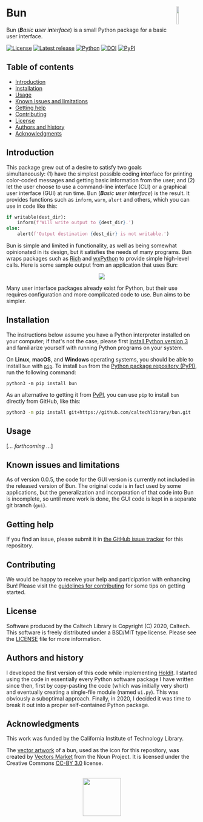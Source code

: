 Bun<img width="11%" align="right" src="https://github.com/caltechlibrary/bun/raw/main/.graphics/bun-icon.png">
===========================================================================

Bun (_**B**asic **u**ser i**n**terface_) is a small Python package for a basic user interface.

[![License](https://img.shields.io/badge/License-BSD%203--Clause-blue.svg?style=flat-square)](https://choosealicense.com/licenses/bsd-3-clause)
[![Latest release](https://img.shields.io/github/v/release/caltechlibrary/bun.svg?style=flat-square&color=b44e88)](https://github.com/caltechlibrary/bun/releases)
[![Python](https://img.shields.io/badge/Python-3.6+-brightgreen.svg?style=flat-square)](http://shields.io)
[![DOI](https://img.shields.io/badge/dynamic/json.svg?label=DOI&style=flat-square&color=lightgray&query=$.metadata.doi&uri=https://data.caltech.edu/api/record/1839)](https://data.caltech.edu/records/1839)
[![PyPI](https://img.shields.io/pypi/v/bun.svg?style=flat-square&color=orange)](https://pypi.org/project/bun/)

Table of contents
-----------------

* [Introduction](#introduction)
* [Installation](#installation)
* [Usage](#usage)
* [Known issues and limitations](#known-issues-and-limitations)
* [Getting help](#getting-help)
* [Contributing](#contributing)
* [License](#license)
* [Authors and history](#authors-and-history)
* [Acknowledgments](#authors-and-acknowledgments)


Introduction
------------

This package grew out of a desire to satisfy two goals simultaneously: (1) have the simplest possible coding interface for printing color-coded messages and getting basic information from the user; and (2) let the user choose to use a command-line interface (CLI) or a graphical user interface (GUI) at run time.  Bun (_**B**asic **u**ser i**n**terface_) is the result.  It provides functions such as `inform`, `warn`, `alert` and others, which you can use in code like this:

```python
if writable(dest_dir):
    inform(f'Will write output to {dest_dir}.')
else:
    alert(f'Output destination {dest_dir} is not writable.')
```

Bun is simple and limited in functionality, as well as being somewhat opinionated in its design, but it satisfies the needs of many programs.  Bun wraps packages such as [Rich](https://rich.readthedocs.io/en/latest/) and [wxPython](https://wxpython.org) to provide simple high-level calls.  Here is some sample output from an application that uses Bun:

<p align="center">
<img src="https://github.com/caltechlibrary/bun/raw/main/.graphics/cli-output-example.png">
</p>

Many user interface packages already exist for Python, but their use requires configuration and more complicated code to use.  Bun aims to be simpler. 


Installation
------------

The instructions below assume you have a Python interpreter installed on your computer; if that's not the case, please first [install Python version 3](INSTALL-Python3.md) and familiarize yourself with running Python programs on your system.

On **Linux**, **macOS**, and **Windows** operating systems, you should be able to install `bun` with [`pip`](https://pip.pypa.io/en/stable/installing/).  To install `bun` from the [Python package repository (PyPI)](https://pypi.org), run the following command:
```
python3 -m pip install bun
```

As an alternative to getting it from [PyPI](https://pypi.org), you can use `pip` to install `bun` directly from GitHub, like this:
```sh
python3 -m pip install git+https://github.com/caltechlibrary/bun.git
```
 

Usage
-----

[_... forthcoming ..._]


Known issues and limitations
----------------------------

As of version 0.0.5, the code for the GUI version is currently not included in the released version of Bun.  The original code is in fact used by some applications, but the generalization and incorporation of that code into Bun is incomplete, so until more work is done, the GUI code is kept in a separate git branch (`gui`).


Getting help
------------

If you find an issue, please submit it in [the GitHub issue tracker](https://github.com/caltechlibrary/bun/issues) for this repository.


Contributing
------------

We would be happy to receive your help and participation with enhancing Bun!  Please visit the [guidelines for contributing](CONTRIBUTING.md) for some tips on getting started.


License
-------

Software produced by the Caltech Library is Copyright (C) 2020, Caltech.  This software is freely distributed under a BSD/MIT type license.  Please see the [LICENSE](LICENSE) file for more information.


Authors and history
---------------------------

I developed the first version of this code while implementing [Holdit](https://github.com/caltechlibrary/holdit).  I started using the code in essentially every Python software package I have written since then, first by copy-pasting the code (which was initially very short) and eventually creating a single-file module (named `ui.py`).  This was obviously a suboptimal approach.  Finally, in 2020, I decided it was time to break it out into a proper self-contained Python package.


Acknowledgments
---------------

This work was funded by the California Institute of Technology Library.

The [vector artwork](https://thenounproject.com/term/bun/1979298/) of a bun, used as the icon for this repository, was created by [Vectors Market](https://thenounproject.com/vectorsmarket/) from the Noun Project.  It is licensed under the Creative Commons [CC-BY 3.0](https://creativecommons.org/licenses/by/3.0/) license.

<div align="center">
  <br>
  <a href="https://www.caltech.edu">
    <img width="100" height="100" src="https://raw.githubusercontent.com/caltechlibrary/bun/main/.graphics/caltech-round.png">
  </a>
</div>
